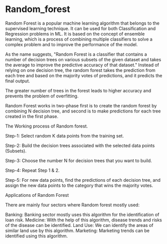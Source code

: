 # Random_forest
Random Forest is a popular machine learning algorithm that belongs to the supervised learning technique. It can be used for both Classification and Regression problems in ML. It is based on the concept of ensemble learning, which is a process of combining multiple classifiers to solve a complex problem and to improve the performance of the model.

As the name suggests, "Random Forest is a classifier that contains a number of decision trees on various subsets of the given dataset and takes the average to improve the predictive accuracy of that dataset." Instead of relying on one decision tree, the random forest takes the prediction from each tree and based on the majority votes of predictions, and it predicts the final output.

The greater number of trees in the forest leads to higher accuracy and prevents the problem of overfitting.

Random Forest works in two-phase first is to create the random forest by combining N decision tree, and second is to make predictions for each tree created in the first phase.

The Working process of Random forest.

Step-1: Select random K data points from the training set.

Step-2: Build the decision trees associated with the selected data points (Subsets).

Step-3: Choose the number N for decision trees that you want to build.

Step-4: Repeat Step 1 & 2.

Step-5: For new data points, find the predictions of each decision tree, and assign the new data points to the category that wins the majority votes.

Applications of Random Forest

There are mainly four sectors where Random forest mostly used:

Banking: Banking sector mostly uses this algorithm for the identification of loan risk.
Medicine: With the help of this algorithm, disease trends and risks of the disease can be identified.
Land Use: We can identify the areas of similar land use by this algorithm.
Marketing: Marketing trends can be identified using this algorithm.

